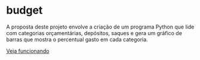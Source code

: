 # budget

A proposta deste projeto envolve a criação de um programa Python que lide com categorias orçamentárias, depósitos, saques e gera um gráfico de barras que mostra o percentual gasto em cada categoria.

<a href="https://replit.com/@contatolucassou/budget#main.py" target="_blank">Veja funcionando</a>
